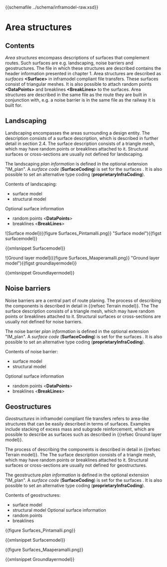 {{schemafile ../schema/inframodel-raw.xsd}}
# Area structures

## Contents

*Area structures* encompass descriptions of surfaces that complement routes. Such surfaces are e.g. landscaping, noise barriers and geostructures. The file in which these structures are described contains the header information presented in chapter 1. Area structures are described as *surfaces* **\<Surface>** in inframodel compliant file transfers. These surfaces consist of triangular meshes. It is also possible to attach random points **\<DataPoints>** and breaklines **\<BreakLines>** to the surfaces. Area structures are described in the same file as the route they are built in conjunction with, e.g. a noise barrier is in the same file as the railway it is built for.

## Landscaping

Landscaping encompasses the areas surrounding a design entity. The description consists of a surface description, which is described in further detail in section 2.4. The surface description consists of a triangle mesh, which may have random points or breaklines attached to it. Structural surfaces or cross-sections are usually not defined for landscaping.

The landscaping *plan information* is defined in the optional extension "IM_plan". A *surface code* (**SurfaceCoding**) is set for the surfaces . It is also possible to set an alternative type coding (**proprietaryInfraCoding**).

Contents of landscaping:

- surface model
- structural model

Optional surface information
- random points <**DataPoints**>
- breaklines <**BreakLines**>
 
![Surface model]({{figure Surfaces_Pintamalli.png}} "Surface model"){{figst surfacemodel}}

{{xmlsnippet Surfacemodel}}
 
![Ground layer model]({{figure Surfaces_Maaperamalli.png}} "Ground layer model"){{figst groundlayermodel}}	

{{xmlsnippet Groundlayermodel}} 

## Noise barriers

Noise barriers are a central part of route planing. The process of describing the components is described in detail in {{refsec Terrain model}}. The The surface description consists of a triangle mesh, which may have random points or breaklines attached to it. Structural surfaces or cross-sections are usually not defined for noise barriers.

The noise barrier *plan information* is defined in the optional extension "IM_plan". A *surface code* (**SurfaceCoding**) is set for the surfaces . It is also possible to set an alternative type coding (**proprietaryInfraCoding**).

Contents of noise barrier:

- surface model
- structural model

Optional surface information
- random points <**DataPoints**>
- breaklines <**BreakLines**>


## Geostructures

*Geostructures* in inframodel compliant file transfers refers to area-like structures that can be easily described in terms of surfaces. Examples include stacking of excess mass and subgrade reinforcement, which are possible to describe as surfaces such as described in {{refsec Ground layer model}}.

The process of describing the components is described in detail in {{refsec Terrain model}}. The The surface description consists of a triangle mesh, which may have random points or breaklines attached to it. Structural surfaces or cross-sections are usually not defined for geostructures.

The geostructure *plan information* is defined in the optional extension "IM_plan". A *surface code* (**SurfaceCoding**) is set for the surfaces . It is also possible to set an alternative type coding (**proprietaryInfraCoding**).

Contents of geostructures:

- surface model
- structural model
Optional surface information
- random points <DataPoints>
- breaklines <BreakLines>
 
{{figure Surfaces_Pintamalli.png}}

{{xmlsnippet Surfacemodel}}

{{figure Surfaces_Maaperamalli.png}}

{{xmlsnippet Groundlayermodel}}
